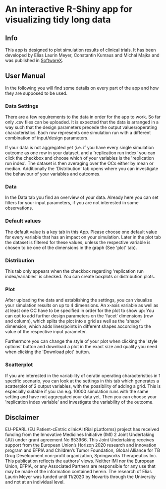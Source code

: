 # An interactive R-Shiny app for visualizing tidy long data

## Info                

This app is designed to plot simulation results of clinical trials. It has been developed by Elias Laurin Meyer, Constantin Kumaus and Michal Majka and was published in [SoftwareX](https://www.softxjournal.com/article/S2352-7110(23)00043-2/fulltext).

## User Manual

In the following you will find some details on every part of the app and how they are supposed to be used.

### Data Settings

There are a few requirements to the data in order for the app to work. So far only .csv files can be uploaded. It is expected that the data is arranged in a way such that the design parameters precede the output values/operating characteristics. Each row represents one  simulation run with a different combination of input/design parameters. 

If your data is not aggregated yet (i.e. if you have every single simulation outcome as one row in your dataset, and a 'replication run index' you can click the checkbox and choose which of your variables is the 'replication run index'. The dataset is then averaging over the OCs either by mean or median. Additionally the 'Distribution' tab opens where you can investigate the behaviour of your variables and outcomes.
                
### Data

In the Data tab you find an overview of your data. Already here you can set filters for your input parameters, if you are not interested in some observations.

### Default values

The default value is a key tab in this App. Please choose one default value for every variable that has an impact on your simulation. Later in the plot tab the dataset is filtered for these values, unless the respective variable is chosen to be one of the dimensions in the graph (See 'plot' tab).

### Distribution

This tab only appears when the checkbox regarding 'replication run index/variables' is checked. You can create boxplots or distribution plots.

                
### Plot

After uploading the data and establishing the settings, you can visualize your simulation results on up to 4 dimensions. An x-axis variable as well as at least one OC have to be specified in order for the plot to show up: You can opt to add further design parameters on the 'facet' dimensions (row and column), which splits the plot into a grid as well as the 'shape' dimension, which adds lines/points in different shapes according to the value of the respective input parameter.

Furthermore you can change the style of your plot when clicking the 'style options' button and download a plot in the exact size and quality you need when clicking the 'Download plot' button.
                
### Scatterplot

If you are interested in the variability of ceratin operating characteristics in 1 specific scenario, you can look at the settings in this tab which generates a scatterplot of 2 output variables, with the possibility of adding a grid. This is especially suitable if you ran e.g. 10000 simulation runs with the same setting and have not aggregated your data yet. Then you can choose your 'replication index variable' and investigate the variability of the outcome.


## Disclaimer

EU-PEARL (EU Patient-cEntric clinicAl tRial pLatforms) project has
received funding from the Innovative Medicines Initiative (IMI) 2 Joint
Undertaking (JU) under grant agreement No 853966. This Joint Undertaking
receives support from the European Union’s Horizon 2020 research and
innovation program and EFPIA and Children’s Tumor Foundation, Global
Alliance for TB Drug Development non-profit organization, Springworks
Therapeutics Inc. This publication reflects the authors’ views. Neither
IMI nor the European Union, EFPIA, or any Associated Partners are
responsible for any use that may be made of the information contained
herein. The research of Elias Laurin Meyer was funded until 11/2020 by
Novartis through the University and not at an individual level.


